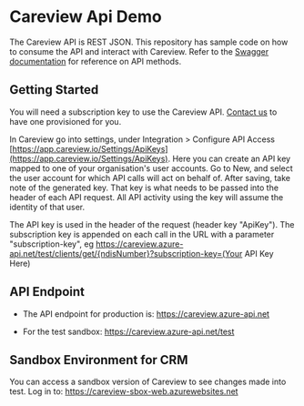 # Careview Api Demo

The Careview API is REST JSON. This repository has sample code on how to consume the API and interact with Careview.
Refer to the [Swagger documentation](http://careviewapidocs.azurewebsites.net) for reference on API methods.
<br>

## Getting Started

You will need a subscription key to use the Careview API. [Contact us](http://www.careviewapp.com/contact-us) to have one provisioned for you.

In Careview go into settings, under Integration > Configure API Access [https://app.careview.io/Settings/ApiKeys](https://app.careview.io/Settings/ApiKeys). Here you can create an API key mapped to one of your organisation's user accounts. Go to New, and select the user account for which API calls will act on behalf of. After saving, take note of the generated key. That key is what needs to be passed into the header of each API request. All API activity using the key will assume the identity of that user.

The API key is used in the header of the request (header key "ApiKey"). The subscription key is appended on each call in the URL with a parameter "subscription-key", eg https://careview.azure-api.net/test/clients/get/{ndisNumber}?subscription-key=(Your API Key Here)

## API Endpoint
 
- The API endpoint for production is: https://careview.azure-api.net

- For the test sandbox: https://careview.azure-api.net/test

## Sandbox Environment for CRM

You can access a sandbox version of Careview to see changes made into test. Log in to: https://careview-sbox-web.azurewebsites.net
